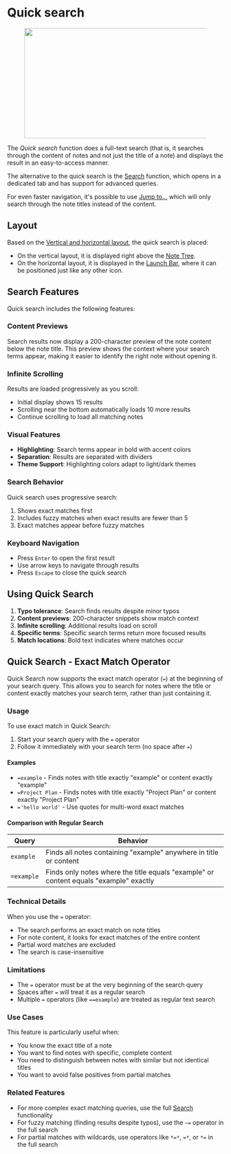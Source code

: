 # Quick search
<figure class="image image-style-align-center"><img style="aspect-ratio:659/256;" src="Quick search_image.png" width="659" height="256"></figure>

The _Quick search_ function does a full-text search (that is, it searches through the content of notes and not just the title of a note) and displays the result in an easy-to-access manner.

The alternative to the quick search is the <a class="reference-link" href="Search.md">Search</a> function, which opens in a dedicated tab and has support for advanced queries.

For even faster navigation, it's possible to use <a class="reference-link" href="Jump%20to.md">Jump to...</a> which will only search through the note titles instead of the content.

## Layout

Based on the <a class="reference-link" href="../UI%20Elements/Vertical%20and%20horizontal%20layout.md">Vertical and horizontal layout</a>, the quick search is placed:

*   On the vertical layout, it is displayed right above the <a class="reference-link" href="../UI%20Elements/Note%20Tree.md">Note Tree</a>.
*   On the horizontal layout, it is displayed in the <a class="reference-link" href="../UI%20Elements/Launch%20Bar.md">Launch Bar</a>, where it can be positioned just like any other icon.

## Search Features

Quick search includes the following features:

### Content Previews

Search results now display a 200-character preview of the note content below the note title. This preview shows the context where your search terms appear, making it easier to identify the right note without opening it.

### Infinite Scrolling

Results are loaded progressively as you scroll:

*   Initial display shows 15 results
*   Scrolling near the bottom automatically loads 10 more results
*   Continue scrolling to load all matching notes

### Visual Features

*   **Highlighting**: Search terms appear in bold with accent colors
*   **Separation**: Results are separated with dividers
*   **Theme Support**: Highlighting colors adapt to light/dark themes

### Search Behavior

Quick search uses progressive search:

1.  Shows exact matches first
2.  Includes fuzzy matches when exact results are fewer than 5
3.  Exact matches appear before fuzzy matches

### Keyboard Navigation

*   Press `Enter` to open the first result
*   Use arrow keys to navigate through results
*   Press `Escape` to close the quick search

## Using Quick Search

1.  **Typo tolerance**: Search finds results despite minor typos
2.  **Content previews**: 200-character snippets show match context
3.  **Infinite scrolling**: Additional results load on scroll
4.  **Specific terms**: Specific search terms return more focused results
5.  **Match locations**: Bold text indicates where matches occur

## Quick Search - Exact Match Operator

Quick Search now supports the exact match operator (`=`) at the beginning of your search query. This allows you to search for notes where the title or content exactly matches your search term, rather than just containing it.

### Usage

To use exact match in Quick Search:

1.  Start your search query with the `=` operator
2.  Follow it immediately with your search term (no space after `=`)

#### Examples

*   `=example` - Finds notes with title exactly "example" or content exactly "example"
*   `=Project Plan` - Finds notes with title exactly "Project Plan" or content exactly "Project Plan"
*   `='hello world'` - Use quotes for multi-word exact matches

#### Comparison with Regular Search

| Query | Behavior |
| --- | --- |
| `example` | Finds all notes containing "example" anywhere in title or content |
| `=example` | Finds only notes where the title equals "example" or content equals "example" exactly |

### Technical Details

When you use the `=` operator:

*   The search performs an exact match on note titles
*   For note content, it looks for exact matches of the entire content
*   Partial word matches are excluded
*   The search is case-insensitive

### Limitations

*   The `=` operator must be at the very beginning of the search query
*   Spaces after `=` will treat it as a regular search
*   Multiple `=` operators (like `==example`) are treated as regular text search

### Use Cases

This feature is particularly useful when:

*   You know the exact title of a note
*   You want to find notes with specific, complete content
*   You need to distinguish between notes with similar but not identical titles
*   You want to avoid false positives from partial matches

### Related Features

*   For more complex exact matching queries, use the full [Search](Search.md) functionality
*   For fuzzy matching (finding results despite typos), use the `~=` operator in the full search
*   For partial matches with wildcards, use operators like `*=*`, `=*`, or `*=` in the full search